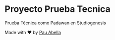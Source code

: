 # Proyecto Prueba Tecnica
Prueba Técnica como Padawan en Studiogenesis

Made with ❤️ by [Pau Abella](pauabella.dev)
